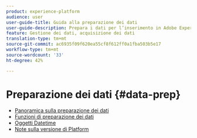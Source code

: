 ```yaml
---
product: experience-platform
audience: user
user-guide-title: Guida alla preparazione dei dati
user-guide-description: Prepara i dati per l’inserimento in Adobe Experience Platform.
feature: Gestione dei dati, acquisizione dei dati
translation-type: tm+mt
source-git-commit: ac6935f09f620ea55cf8f612ff0a1fba503b5e17
workflow-type: tm+mt
source-wordcount: '33'
ht-degree: 42%

---
```



# Preparazione dei dati {#data-prep}

* [Panoramica sulla preparazione dei dati](home.md)
* [Funzioni di preparazione dei dati](functions.md)
* [Oggetti Datetime](dates.md)
* [Note sulla versione di Platform](https://www.adobe.com/go/platform-release-notes-en)